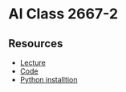 # AI Class 2667-2

## Resources

- [Lecture](https://drive.google.com/drive/folders/1mGg8peVr2Q-OXYCOxscUaFfcDXUg-C_1?usp=sharing)
- [Code](https://drive.google.com/drive/folders/1SL-IeiSfFLJlGYV6dG-FZv1aAvRXkCCs?usp=sharing)
- [Python installtion](https://github.com/ie-ai-class/ai-2567-2/blob/main/T01%20-%20Python%20Installation/README.md)
